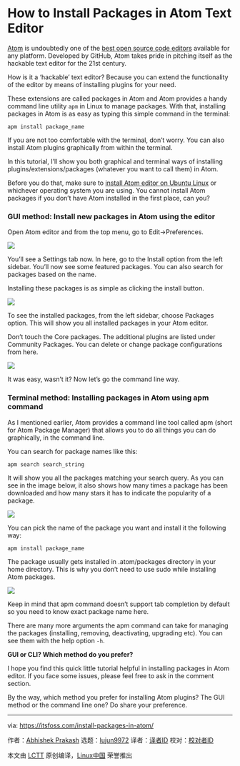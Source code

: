 [#]: collector: (lujun9972)
[#]: translator: ( )
[#]: reviewer: ( )
[#]: publisher: ( )
[#]: url: ( )
[#]: subject: (How to Install Packages in Atom Text Editor)
[#]: via: (https://itsfoss.com/install-packages-in-atom/)
[#]: author: (Abhishek Prakash https://itsfoss.com/author/abhishek/)

How to Install Packages in Atom Text Editor
======

[Atom][1] is undoubtedly one of the [best open source code editors][2] available for any platform. Developed by GitHub, Atom takes pride in pitching itself as the hackable text editor for the 21st century.

How is it a ‘hackable’ text editor? Because you can extend the functionality of the editor by means of installing plugins for your need.

These extensions are called packages in Atom and Atom provides a handy command line utility `apm` in Linux to manage packages. With that, installing packages in Atom is as easy as typing this simple command in the terminal:

```
apm install package_name
```

If you are not too comfortable with the terminal, don’t worry. You can also install Atom plugins graphically from within the terminal.

In this tutorial, I’ll show you both graphical and terminal ways of installing plugins/extensions/packages (whatever you want to call them) in Atom.

Before you do that, make sure to [install Atom editor on Ubuntu Linux][3] or whichever operating system you are using. You cannot install Atom packages if you don’t have Atom installed in the first place, can you?

### GUI method: Install new packages in Atom using the editor

Open Atom editor and from the top menu, go to Edit-&gt;Preferences.

![][4]

You’ll see a Settings tab now. In here, go to the Install option from the left sidebar. You’ll now see some featured packages. You can also search for packages based on the name.

Installing these packages is as simple as clicking the install button.

![][5]

To see the installed packages, from the left sidebar, choose Packages option. This will show you all installed packages in your Atom editor.

Don’t touch the Core packages. The additional plugins are listed under Community Packages. You can delete or change package configurations from here.

![][6]

It was easy, wasn’t it? Now let’s go the command line way.

### Terminal method: Installing packages in Atom using apm command

As I mentioned earlier, Atom provides a command line tool called apm (short for Atom Package Manager) that allows you to do all things you can do graphically, in the command line.

You can search for package names like this:

```
apm search search_string
```

It will show you all the packages matching your search query. As you can see in the image below, it also shows how many times a package has been downloaded and how many stars it has to indicate the popularity of a package.

![][7]

You can pick the name of the package you want and install it the following way:

```
apm install package_name
```

The package usually gets installed in .atom/packages directory in your home directory. This is why you don’t need to use sudo while installing Atom packages.

![][8]

Keep in mind that apm command doesn’t support tab completion by default so you need to know exact package name here.

There are many more arguments the apm command can take for managing the packages (installing, removing, deactivating, upgrading etc). You can see them with the help option `-h`.

**GUI or CLI? Which method do you prefer?**

I hope you find this quick little tutorial helpful in installing packages in Atom editor. If you face some issues, please feel free to ask in the comment section.

By the way, which method you prefer for installing Atom plugins? The GUI method or the command line one? Do share your preference.

--------------------------------------------------------------------------------

via: https://itsfoss.com/install-packages-in-atom/

作者：[Abhishek Prakash][a]
选题：[lujun9972][b]
译者：[译者ID](https://github.com/译者ID)
校对：[校对者ID](https://github.com/校对者ID)

本文由 [LCTT](https://github.com/LCTT/TranslateProject) 原创编译，[Linux中国](https://linux.cn/) 荣誉推出

[a]: https://itsfoss.com/author/abhishek/
[b]: https://github.com/lujun9972
[1]: https://atom.io/
[2]: https://itsfoss.com/best-modern-open-source-code-editors-for-linux/
[3]: https://itsfoss.com/install-atom-ubuntu/
[4]: https://i0.wp.com/itsfoss.com/wp-content/uploads/2020/08/installing-packages-in-atom-step-1.png?resize=800%2C606&ssl=1
[5]: https://i0.wp.com/itsfoss.com/wp-content/uploads/2020/08/install-atom-packages.png?resize=800%2C415&ssl=1
[6]: https://i1.wp.com/itsfoss.com/wp-content/uploads/2020/08/atom-packages.jpg?resize=800%2C418&ssl=1
[7]: https://i1.wp.com/itsfoss.com/wp-content/uploads/2020/08/atom-package-search-cli.png?resize=800%2C241&ssl=1
[8]: https://i2.wp.com/itsfoss.com/wp-content/uploads/2020/08/install-atom-packages-cli.png?resize=798%2C189&ssl=1
